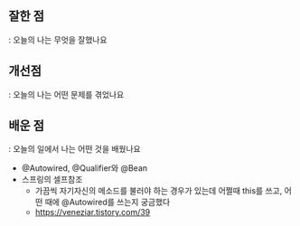 
## 잘한 점
: 오늘의 나는 무엇을 잘했나요


## 개선점
: 오늘의 나는 어떤 문제를 겪었나요


## 배운 점
: 오늘의 일에서 나는 어떤 것을 배웠나요

- @Autowired, @Qualifier와 @Bean
- 스프링의 셀프참조
	- 가끔씩 자기자신의 메소드를 불러야 하는 경우가 있는데 어쩔때 this를 쓰고, 어떤 때에 @Autowired를 쓰는지 궁금했다
	- https://veneziar.tistory.com/39